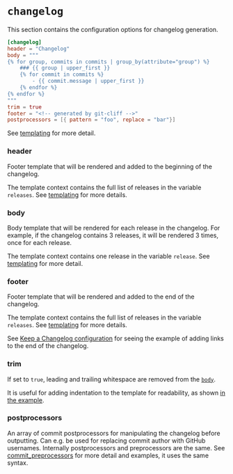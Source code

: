 # `changelog`

This section contains the configuration options for changelog generation.

<!-- {% raw %} -->

```toml
[changelog]
header = "Changelog"
body = """
{% for group, commits in commits | group_by(attribute="group") %}
    ### {{ group | upper_first }}
    {% for commit in commits %}
        - {{ commit.message | upper_first }}
    {% endfor %}
{% endfor %}
"""
trim = true
footer = "<!-- generated by git-cliff -->"
postprocessors = [{ pattern = "foo", replace = "bar"}]
```

<!-- {% endraw %} -->

See [templating](/docs/category/templating) for more detail.


### header

Footer template that will be rendered and added to the beginning of the changelog.

The template context contains the full list of releases in the variable `releases`. See [templating](/docs/category/templating) for more details.

### body

Body template that will be rendered for each release in the changelog. For example, if the changelog contains 3 releases, it will be rendered 3 times, once for each release.

The template context contains one release in the variable `release`. See [templating](/docs/category/templating) for more detail.

### footer

Footer template that will be rendered and added to the end of the changelog.

The template context contains the full list of releases in the variable `releases`. See [templating](/docs/category/templating) for more details.

See [Keep a Changelog configuration](/docs/templating/examples#keep-a-changelog) for seeing the example of adding links to the end of the changelog.

### trim

If set to `true`, leading and trailing whitespace are removed from the [`body`](#body).

It is useful for adding indentation to the template for readability, as shown [in the example](#changelog).

### postprocessors

An array of commit postprocessors for manipulating the changelog before outputting.
Can e.g. be used for replacing commit author with GitHub usernames.
Internally postprocessors and preprocessors are the same. See [commit_preprocessors](/docs/configuration/git#commit_preprocessors) for more detail and examples, it uses the same syntax.
